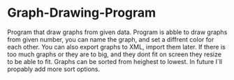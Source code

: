 # Graph-Drawing-Program
Program that draw graphs from given data.
Program is abble to draw graphs from given number, you can name the graph, and set a diffrent color for each other. 
You can also export graphs to XML, import them later. If there is too much graphs or they are to big, and they dont fit on screen they resize to  be able to fit. 
Graphs can be sorted from heighest to lowest. In future I`ll propably add more sort options.
